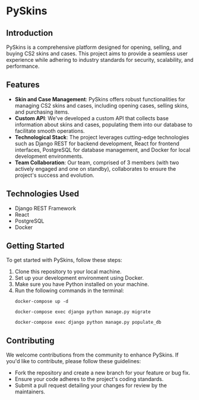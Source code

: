 # PySkins

## Introduction

PySkins is a comprehensive platform designed for opening, selling, and buying CS2 skins and cases. This project aims to provide a seamless user experience while adhering to industry standards for security, scalability, and performance.

## Features

- **Skin and Case Management**: PySkins offers robust functionalities for managing CS2 skins and cases, including opening cases, selling skins, and purchasing items.
- **Custom API**: We've developed a custom API that collects base information about skins and cases, populating them into our database to facilitate smooth operations.
- **Technological Stack**: The project leverages cutting-edge technologies such as Django REST for backend development, React for frontend interfaces, PostgreSQL for database management, and Docker for local development environments.
- **Team Collaboration**: Our team, comprised of 3 members (with two actively engaged and one on standby), collaborates to ensure the project's success and evolution.

## Technologies Used

- Django REST Framework
- React
- PostgreSQL
- Docker

## Getting Started

To get started with PySkins, follow these steps:

1. Clone this repository to your local machine.
2. Set up your development environment using Docker.
3. Make sure you have Python installed on your machine.
4. Run the following commands in the terminal:
   ```
   docker-compose up -d
   ```
   ```
   docker-compose exec django python manage.py migrate
   ```
   ```
   docker-compose exec django python manage.py populate_db
   ```

## Contributing

We welcome contributions from the community to enhance PySkins. If you'd like to contribute, please follow these guidelines:

- Fork the repository and create a new branch for your feature or bug fix.
- Ensure your code adheres to the project's coding standards.
- Submit a pull request detailing your changes for review by the maintainers.

